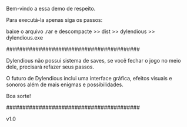 Bem-vindo a essa demo de respeito.

Para executá-la apenas siga os passos:

baixe o arquivo .rar e descompacte >> dist >> dylendious >> dylendious.exe

#########################################

Dylendious não possui sistema de saves, se você fechar o jogo no meio dele, precisará refazer seus passos.

O futuro de Dylendious inclui uma interface gráfica, efeitos visuais e sonoros além de mais enigmas e possibilidades.

Boa sorte!

#########################################

v1.0
